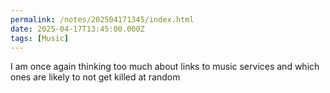 ```yaml
---
permalink: /notes/202504171345/index.html
date: 2025-04-17T13:45:00.000Z
tags: [Music]
---
```


I am once again thinking too much about links to music services and which ones are likely to not get killed at random